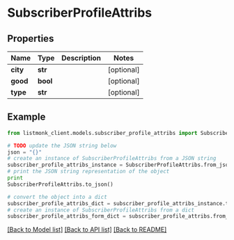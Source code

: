 # SubscriberProfileAttribs


## Properties
Name | Type | Description | Notes
------------ | ------------- | ------------- | -------------
**city** | **str** |  | [optional] 
**good** | **bool** |  | [optional] 
**type** | **str** |  | [optional] 

## Example

```python
from listmonk_client.models.subscriber_profile_attribs import SubscriberProfileAttribs

# TODO update the JSON string below
json = "{}"
# create an instance of SubscriberProfileAttribs from a JSON string
subscriber_profile_attribs_instance = SubscriberProfileAttribs.from_json(json)
# print the JSON string representation of the object
print
SubscriberProfileAttribs.to_json()

# convert the object into a dict
subscriber_profile_attribs_dict = subscriber_profile_attribs_instance.to_dict()
# create an instance of SubscriberProfileAttribs from a dict
subscriber_profile_attribs_form_dict = subscriber_profile_attribs.from_dict(subscriber_profile_attribs_dict)
```
[[Back to Model list]](../README.md#documentation-for-models) [[Back to API list]](../README.md#documentation-for-api-endpoints) [[Back to README]](../README.md)


